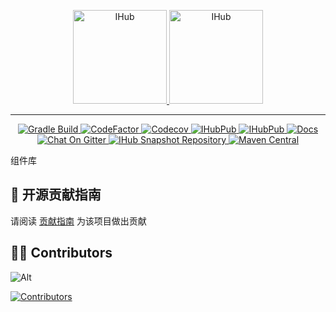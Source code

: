 <p align="center">
    <a target="_blank" href="https://ihub.pub/">
        <img src="https://cdn.jsdelivr.net/gh/ihub-pub/ihub-pub.github.io/ihub.svg" height="150" alt="IHub">
        <img src="https://cdn.jsdelivr.net/gh/ihub-pub/ihub-pub.github.io/ihub_libs.svg" height="150" alt="IHub">
    </a>
</p>

---

<p align="center">
    <a target="_blank" href="https://github.com/ihub-pub/libs/actions/workflows/gradle-build.yml">
        <img src="https://img.shields.io/github/actions/workflow/status/ihub-pub/libs/gradle-build.yml?branch=main&label=Build&logo=GitHub+Actions&logoColor=white" alt="Gradle Build"/>
    </a>
    <a target="_blank" href="https://www.codefactor.io/repository/github/ihub-pub/libs">
        <img src="https://img.shields.io/codefactor/grade/github/ihub-pub/libs/main?color=white&label=Codefactor&labelColor=F44A6A&logo=CodeFactor&logoColor=white" alt="CodeFactor"/>
    </a>
    <a target="_blank" href="https://codecov.io/gh/ihub-pub/libs">
        <img src="https://img.shields.io/codecov/c/github/ihub-pub/libs?token=ZQ0WR3ZSWG&color=white&label=Codecov&labelColor=F01F7A&logo=Codecov&logoColor=white" alt="Codecov"/>
    </a>
    <a target="_blank" href="https://github.com/ihub-pub/libs">
        <img src="https://img.shields.io/github/stars/ihub-pub/libs?color=white&logo=GitHub&labelColor=181717" alt="IHubPub"/>
    </a>
    <a target="_blank" href="https://gitee.com/ihub-pub">
        <img src="https://img.shields.io/badge/Gitee-C71D23.svg?style=flat&logo=Gitee" alt="IHubPub"/>
    </a>
    <a target="_blank" href="https://doc.ihub.pub/libs">
        <img src="https://img.shields.io/badge/Docs-8CA1AF.svg?style=flat&logo=Read+the+Docs&logoColor=white" alt="Docs"/>
    </a>
    <a target="_blank" href="https://gitter.im/ihub-pub/libs?utm_source=badge&utm_medium=badge&utm_campaign=pr-badge&utm_content=badge">
        <img src="https://img.shields.io/badge/Gitter-45af90.svg?style=flat&logo=Gitter&logoColor=white&" alt="Chat On Gitter"/>
    </a>
    <a target="_blank" href="https://s01.oss.sonatype.org/content/repositories/snapshots/pub/ihub/lib">
        <img src="https://img.shields.io/maven-metadata/v?color=white&labelColor=E33332&label=Snapshot&logo=Testing+Library&logoColor=white&metadataUrl=https%3A%2F%2Fs01.oss.sonatype.org%2Fcontent%2Frepositories%2Fsnapshots%2Fpub%2Fihub%2Flib%2Fihub-bom%2Fmaven-metadata.xml" alt="IHub Snapshot Repository"/>
    </a>
    <a target="_blank" href="https://mvnrepository.com/artifact/pub.ihub.lib">
        <img src="https://img.shields.io/maven-central/v/pub.ihub.lib/ihub-bom?color=white&labelColor=C71A36&label=Maven Central&logo=Apache+Maven&logoColor=white" alt="Maven Central"/>
    </a>
</p>

组件库

## 🧭 开源贡献指南

请阅读 [贡献指南](https://github.com/ihub-pub/.github/blob/main/CONTRIBUTING.md) 为该项目做出贡献

## 👨‍💻 Contributors

![Alt](https://repobeats.axiom.co/api/embed/10b52c85a6a8d23a2601bd26bd16716deddbc073.svg "Repobeats analytics image")

[![Contributors](https://contrib.rocks/image?repo=ihub-pub/libs)](https://github.com/ihub-pub/libs/graphs/contributors "Contributors")
